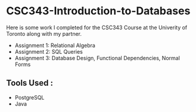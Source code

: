 # CSC343-Introduction-to-Databases
Here is some work I completed for the CSC343 Course at the Univerity of Toronto along with my partner. 
* Assignment 1: Relational Algebra
* Assignment 2: SQL Queries
* Assignment 3: Database Design, Functional Dependencies, Normal Forms

## Tools Used : 
* PostgreSQL
* Java
